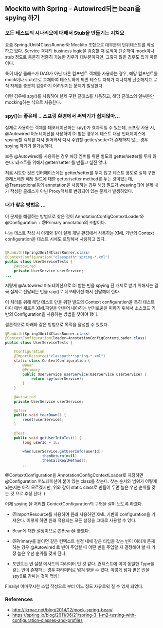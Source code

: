Mockito with Spring - Autowired되는 bean을 spying 하기
------

### 모든 테스트의 시나리오에 대해서 Stub을 만들기는 지쳐요
요즘 SpringJUnit4ClassRunner와 Mockito 조합으로 대부분의 단위테스트를 작성하고 있다.
Service 객체의 business logic을 검증할 때 로직이 단순하여 mock이나 stub 정도로
충분히 검증히 가능한 경우가 대부분이지만, 그렇지 않은 경우도 있기 마련이다.

특히 대상 클래스가 DAO가 아닌 다른 컴포넌트 객체를 사용하는 경우, 해당 컴포넌트를 mock이나
stub으로 교체하여 테스트하게 되면 테스트 자체가 지나치게 단순해지고 로직 자체를 충분히 검증하기
어려워지는 문제가 발생한다.

이런 경우에 spy()를 사용하여 실제 구현 클래스를 사용하고, 해당 클래스의 일부분만 mocking하는
식으로 사용한다.

### spy()는 좋은데 .. 스프링 환경에서 써먹기가 쉽지않아...
실제로 사용하는 객체를 데코레이션하는 spy()가 효과적일 수 있는데, 스프링 사용 시,
@Autowired 어노테이션을 사용하여 DI 받는 경우에 테스트 대상 인터페이스에 spying할 객체를
다시 얻어와서 다시 주입할 getter/setter가 존재하지 않는 경우 spying 하기가 불가능하다.

보통 @Autowired를 사용하는 경우 해당 멤버를 위한 별도의 getter/setter를 두지 않는다.
테스트를 위해서 getter/setter 를 만들고 싶진 않다.

처음 시도한 것은 인터페이스에는 getter/setter를 두지 않고 테스트 용도로
실제 구현 클래스에만 해당 필드에 대한 getter/setter method를 두는 것이었는데,
@Transactional등의 annotation을 사용하는 경우 해당 필드가 weaving되어 실제 내가
작성한 클래스가 아닌 Proxy객체로 변경되어 있는 문제가 발생하였다.

### 내가 찾은 방법은 ... 
이 문제를 해결하는 방법으로 찾은 것이 AnnotationConfigContextLoader와 @Configuration + @Primary annotation의 조합이다.

나는 테스트 작성 시 아래와 같이 실제 개발 환경에서 사용하는 XML 기반의 Context configuration을 테스트 시에도 로딩해서 사용하고 있다.

```java

@RunWith(SpringJUnit4ClassRunner.class)
@ContextConfiguration("classpath*:spring-*.xml")
public class UserServiceTests {
    @Autowired
    private UserService userService;
...

```

저렇게 @Autowired 어노테이션으로 DI 받는 빈을 spying 된 개체로 받기 위해서는
결국 실제로 전달되는 빈을 spy()로 데코레이션 해서 전달해야 한다.

이 처리를 위해 해당 테스트 만을 위한 별도의 Context configuration을 특히 테스트 마다
매번 새로운 XML파일을 만들어 내야하는 번거로움을 피하기 위해서 소스코드 기반의 Configuration을
사용하는 방법을 찾아야 했다.

결론적으로 아래와 같은 방법으로 목적을 달성할 수 있었다.

```java
@RunWith(SpringJUnit4ClassRunner.class)
@ContextConfiguration(loader=AnnotationConfigContextLoader.class)
public class UserServiceTests {

	@Configuration
    @ImportResource("classpath*:spring-*.xml")
    static class ContextConfiguration {
    	@Bean
    	@Primary
        public UserService userService(UserService userService) {
        	return spy(userService);
        }
    }
    
    @Autowired
    private UserService userService;
    
    @After
    public void tearDown() {
    	reset(userService);
    }
    
    @Test
    public void getUserInfoTest() {
        long userId = 1L;
		
        when(userService.getUserInfo(userId))
                .thenReturn(null)
                .thenCallRealMethod();
        ....

```

@ContextConfiguration을 AnnotationConfigContextLoader로 지정하면 @Configuration 어노테이션이 붙어 있는 class를 찾는다. 찾는 순서와 범위가 어떻게 되는지는 아직 모르겠지만, 위와 같이
static class로 만들어 두면 높은 우선 순위를 갖는 것 으로 추정 된다 :)

이제 spying 을 처리할 ContextConfiguration의 구현을 살펴 보도록 하겠다.

* @ImportResource를 사용하여 원래 사용하던 XML 기반의 configuration을 가져온다.
이렇게 하면 원래 적용되는 모든 설정을 그대로 사용할 수 있다.

* Bean에 대한 설정이므로 @Bean을 붙였다.

* @Primary를 붙이면 같은 컨텍스트 설정 내에 같은 타입을 갖는 빈이 여러개 존재하는 경우 @Autowired 로 빈이 주입될 때 어떤 빈을 주입할 지 결정해야 할 때 가장 높은 우선 순위를 갖게 된다.

* 포인트는 빈 설정 메서드의 파라미터 인 것 같다. 컨텍스트에 이미 동일한 Type을 갖는 빈이 존재하는 경우 파라미터로 넘겨 받을 수 있다. 이렇게 넘겨 받은 빈을 spy()로 감싸는 것이 핵심!

Finally! 어마무시한 스텁 작성으로 부터 어느 정도 자유로워 질 수 있게 되었다.

### References

* http://lkrnac.net/blog/2014/12/mock-spring-bean/
* https://spring.io/blog/2011/06/21/spring-3-1-m2-testing-with-configuration-classes-and-profiles



